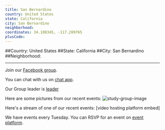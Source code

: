```yaml
---
title: San Bernardino
country: United States
state: California
city: San Bernardino
neighborhood: 
coordinates: 34.108345, -117.289765
plusCode:
---
```


##Country: United States
##State: California
##City: San Bernardino
##Neighborhood: 
*****
Join our [Facebook group](https://www.facebook.com/groups/free.code.camp.san.bernardino).

You can chat with us on [chat app]().

Our Group leader is [leader]()

Here are some pictures from our recent events:
![study-group-image]()

Here's a stream of one of our recent events:
[video hosting platform embed]

We have events every Tuesday. You can RSVP for an event on [event platform]().
